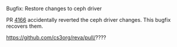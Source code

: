 Bugfix: Restore changes to ceph driver

PR [4166](https://github.com/cs3org/reva/pull/4166) accidentally reverted the
ceph driver changes. This bugfix recovers them.

https://github.com/cs3org/reva/pull/????
